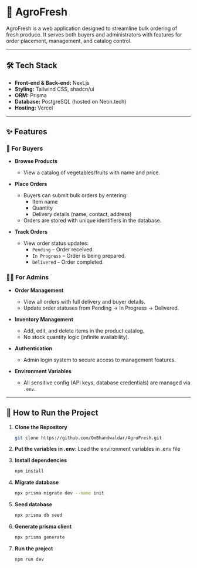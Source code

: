 # 🌾 AgroFresh

AgroFresh is a web application designed to streamline bulk ordering of fresh produce. It serves both buyers and administrators with features for order placement, management, and catalog control.

---

## 🛠 Tech Stack

- **Front-end & Back-end:** Next.js  
- **Styling:** Tailwind CSS, shadcn/ui  
- **ORM:** Prisma  
- **Database:** PostgreSQL (hosted on Neon.tech)  
- **Hosting:** Vercel

---

## ✨ Features

### 🛒 For Buyers
- **Browse Products**
  - View a catalog of vegetables/fruits with name and price.

- **Place Orders**
  - Buyers can submit bulk orders by entering:
    - Item name
    - Quantity
    - Delivery details (name, contact, address)
  - Orders are stored with unique identifiers in the database.

- **Track Orders**
  - View order status updates:
    - `Pending` – Order received.
    - `In Progress` – Order is being prepared.
    - `Delivered` – Order completed.

### 🧑‍💼 For Admins
- **Order Management**
  - View all orders with full delivery and buyer details.
  - Update order statuses from Pending → In Progress → Delivered.

- **Inventory Management**
  - Add, edit, and delete items in the product catalog.
  - No stock quantity logic (infinite availability).

- **Authentication**
  - Admin login system to secure access to management features.


- **Environment Variables**
  - All sensitive config (API keys, database credentials) are managed via `.env`.

---

## 🚀 How to Run the Project

1. **Clone the Repository**
   ```bash
   git clone https://github.com/OmBhandwaldar/AgroFresh.git
2. **Put the variables in .env**: Load the environment variables in .env file

3. **Install dependencies**
   ```bash
   npm install
4. **Migrate database**
   ```bash
   npx prisma migrate dev --name init
5. **Seed database**
   ```bash
   npx prisma db seed
6. **Generate prisma client**
   ```bash
   npx prisma generate
7. **Run the project**
   ```bash
   npm run dev